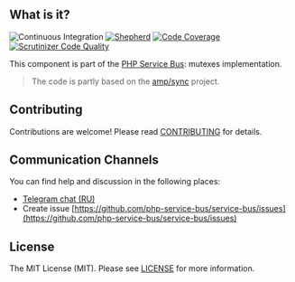 ## What is it?
![Continuous Integration](https://github.com/php-service-bus/mutex/workflows/Continuous%20Integration/badge.svg)
[![Shepherd](https://shepherd.dev/github/php-service-bus/mutex/coverage.svg)](https://shepherd.dev/github/php-service-bus/mutex)
[![Code Coverage](https://scrutinizer-ci.com/g/php-service-bus/mutex/badges/coverage.png?b=v4.2)](https://scrutinizer-ci.com/g/php-service-bus/mutex/?branch=v4.2)
[![Scrutinizer Code Quality](https://scrutinizer-ci.com/g/php-service-bus/mutex/badges/quality-score.png?b=v4.2)](https://scrutinizer-ci.com/g/php-service-bus/mutex/?branch=v4.2)

This component is part of the [PHP Service Bus](https://github.com/php-service-bus/service-bus): mutexes implementation.
> The code is partly based on the [amp/sync](https://github.com/amphp/sync) project.

## Contributing
Contributions are welcome! Please read [CONTRIBUTING](CONTRIBUTING.md) for details.

## Communication Channels
You can find help and discussion in the following places:
* [Telegram chat (RU)](https://t.me/php_service_bus)
* Create issue [https://github.com/php-service-bus/service-bus/issues](https://github.com/php-service-bus/service-bus/issues)

## License

The MIT License (MIT). Please see [LICENSE](LICENSE.md) for more information.
